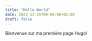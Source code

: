 ```yaml
---
title: "Hello World"
date: 2023-11-25T00:00:00+02:00
draft: false
---
```


Bienvenue sur ma première page Hugo!

